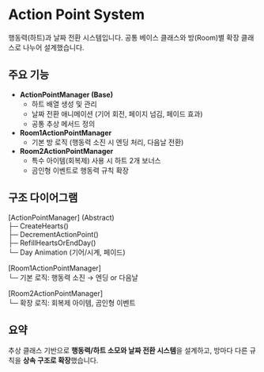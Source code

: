 # Action Point System

행동력(하트)과 날짜 전환 시스템입니다.
공통 베이스 클래스와 방(Room)별 확장 클래스로 나누어 설계했습니다.

## 주요 기능
- **ActionPointManager (Base)**
  - 하트 배열 생성 및 관리
  - 날짜 전환 애니메이션 (기어 회전, 페이지 넘김, 페이드 효과)
  - 공통 추상 메서드 정의
- **Room1ActionPointManager**
  - 기본 방 로직 (행동력 소진 시 엔딩 처리, 다음날 전환)
- **Room2ActionPointManager**
  - 특수 아이템(회복제) 사용 시 하트 2개 보너스
  - 곰인형 이벤트로 행동력 규칙 확장

## 구조 다이어그램
[ActionPointManager] (Abstract)  
├─ CreateHearts()  
├─ DecrementActionPoint()  
├─ RefillHeartsOrEndDay()  
└─ Day Animation (기어/시계, 페이드)

[Room1ActionPointManager]  
└─ 기본 로직: 행동력 소진 → 엔딩 or 다음날

[Room2ActionPointManager]  
└─ 확장 로직: 회복제 아이템, 곰인형 이벤트

## 요약
추상 클래스 기반으로 **행동력/하트 소모와 날짜 전환 시스템**을 설계하고,
방마다 다른 규칙을 **상속 구조로 확장**했습니다.